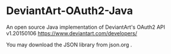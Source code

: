 DeviantArt-OAuth2-Java
======================

An open source Java implementation of DeviantArt's OAuth2 API v1.20150106
https://www.deviantart.com/developers/

You may download the JSON library from json.org .

